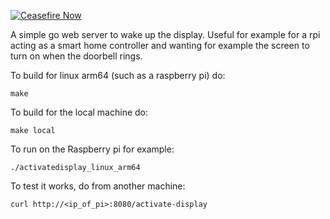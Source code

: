 [![Ceasefire Now](https://badge.techforpalestine.org/default)](https://techforpalestine.org/learn-more)

A simple go web server to wake up the display. Useful for example for a rpi acting as a smart home controller and wanting for example the screen to turn on when the doorbell rings.

To build for linux arm64 (such as a raspberry pi) do:

```
make
```

To build for the local machine do:

```
make local
```

To run on the Raspberry pi for example:

```
./activatedisplay_linux_arm64
```

To test it works, do from another machine:

```
curl http://<ip_of_pi>:8080/activate-display
```